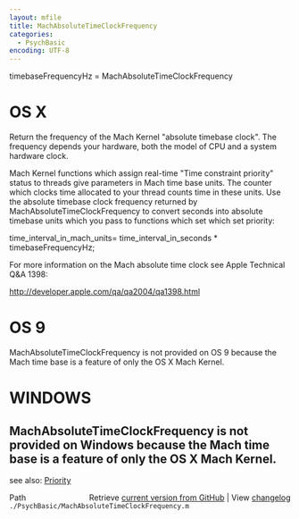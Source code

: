 ```yaml
---
layout: mfile
title: MachAbsoluteTimeClockFrequency
categories:
  - PsychBasic
encoding: UTF-8
---
```


timebaseFrequencyHz = MachAbsoluteTimeClockFrequency

# OS X

Return the frequency of the Mach Kernel "absolute timebase clock".  The
frequency depends your  hardware, both the model of CPU and a system
hardware clock.

Mach Kernel functions which assign real-time "Time constraint priority"
status to threads give parameters in Mach time base units. The counter which
clocks time allocated to your thread counts time in these units.  Use the
absolute timebase clock frequency returned by MachAbsoluteTimeClockFrequency to convert
seconds into absolute timebase units which you pass to functions which
set which set priority:

  time\_interval\_in\_mach\_units=
       time\_interval\_in\_seconds \* timebaseFrequencyHz;

For more information on the Mach absolute time clock see Apple Technical
Q&A 1398:

 http://developer.apple.com/qa/qa2004/qa1398.html

# OS 9

MachAbsoluteTimeClockFrequency is not provided on OS 9 because the Mach
time base is a feature of only the OS X Mach Kernel.


# WINDOWS

MachAbsoluteTimeClockFrequency is not provided on Windows because the
Mach time base is a feature of only the OS X Mach Kernel.
----

see also: [Priority](/docs/Priority)


<div class="code_header" style="text-align:right;">
  <span style="float:left;">Path&nbsp;&nbsp;</span> <span class="counter">Retrieve <a href=
  "https://raw.github.com/Psychtoolbox-3/Psychtoolbox-3/beta/./PsychBasic/MachAbsoluteTimeClockFrequency.m">current version from GitHub</a> | View <a href=
  "https://github.com/Psychtoolbox-3/Psychtoolbox-3/commits/beta/./PsychBasic/MachAbsoluteTimeClockFrequency.m">changelog</a></span>
</div>
<div class="code">
  <code>./PsychBasic/MachAbsoluteTimeClockFrequency.m</code>
</div>
